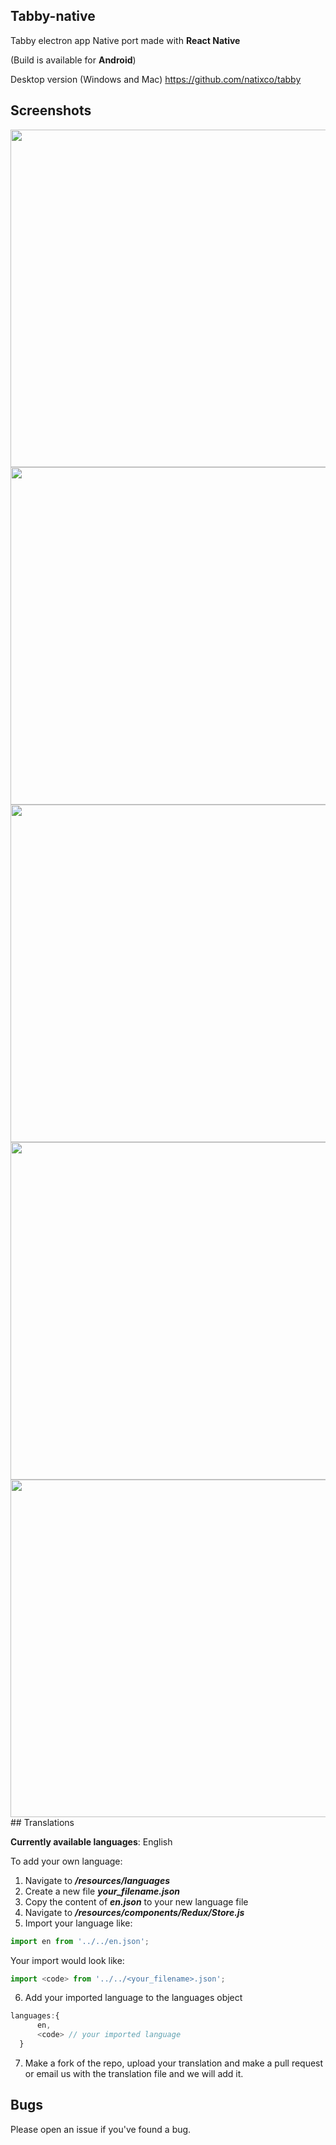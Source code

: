 ## Tabby-native

Tabby electron app Native port made with **React Native**

(Build is available for **Android**)

Desktop version (Windows and Mac)
https://github.com/natixco/tabby

## Screenshots
<img src="/resources/screenshots/screenshot-2.png" width="540" />
<img src="/resources/screenshots/screenshot-4.png" width="540" />
<img src="/resources/screenshots/screenshot-3.png" width="540" />
<img src="/resources/screenshots/screenshot-1.png" width="540" />
<img src="/resources/screenshots/screenshot.png" width="540" />
## Translations

**Currently available languages**: English

To add your own language:
  1. Navigate to ***/resources/languages***
  2. Create a new file ***your_filename.json***
  3. Copy the content of ***en.json*** to your new language file
  4. Navigate to ***/resources/components/Redux/Store.js***
  5. Import your language like:
  ```js
  import en from '../../en.json';
  ```  
  Your import would look like:
  ```js
  import <code> from '../../<your_filename>.json';
  ```  
  6. Add your imported language to the languages object
  ```js
  languages:{
        en,
        <code> // your imported language
    }
  ```
  7. Make a fork of the repo, upload your translation and make a pull request or email us with the translation file and we will add it.

## Bugs
  Please open an issue if you've found a bug. 
